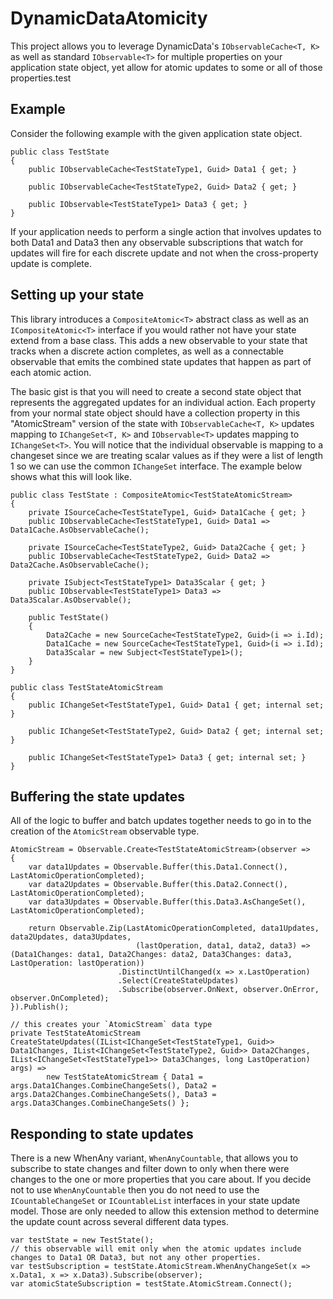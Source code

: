 # DynamicDataAtomicity
This project allows you to leverage DynamicData's `IObservableCache<T, K>` as well as standard `IObservable<T>` for multiple properties on your application state object, yet allow for atomic updates to some or all of those properties.test

## Example
Consider the following example with the given application state object.
```
public class TestState
{
    public IObservableCache<TestStateType1, Guid> Data1 { get; }

    public IObservableCache<TestStateType2, Guid> Data2 { get; }

    public IObservable<TestStateType1> Data3 { get; }
}
```

If your application needs to perform a single action that involves updates to both Data1 and Data3 then any observable subscriptions that watch for updates will fire for each discrete update and not when the cross-property update is complete.

## Setting up your state
This library introduces a `CompositeAtomic<T>` abstract class as well as an `ICompositeAtomic<T>` interface if you would rather not have your state extend from a base class.  This adds a new observable to your state that tracks when a discrete action completes, as well as a connectable observable that emits the combined state updates that happen as part of each atomic action.

The basic gist is that you will need to create a second state object that represents the aggregated updates for an individual action.  Each property from your normal state object should have a collection property in this "AtomicStream" version of the state with `IObservableCache<T, K>` updates mapping to `IChangeSet<T, K>` and `IObservable<T>` updates mapping to `IChangeSet<T>`.  You will notice that the individual observable is mapping to a changeset since we are treating scalar values as if they were a list of length 1 so we can use the common `IChangeSet` interface.
The example below shows what this will look like.

```
public class TestState : CompositeAtomic<TestStateAtomicStream>
{
    private ISourceCache<TestStateType1, Guid> Data1Cache { get; }
    public IObservableCache<TestStateType1, Guid> Data1 => Data1Cache.AsObservableCache();

    private ISourceCache<TestStateType2, Guid> Data2Cache { get; }
    public IObservableCache<TestStateType2, Guid> Data2 => Data2Cache.AsObservableCache();

    private ISubject<TestStateType1> Data3Scalar { get; }
    public IObservable<TestStateType1> Data3 => Data3Scalar.AsObservable();

    public TestState()
    {
        Data2Cache = new SourceCache<TestStateType2, Guid>(i => i.Id);
        Data1Cache = new SourceCache<TestStateType1, Guid>(i => i.Id);
        Data3Scalar = new Subject<TestStateType1>();
    }
}

public class TestStateAtomicStream
{
    public IChangeSet<TestStateType1, Guid> Data1 { get; internal set; }

    public IChangeSet<TestStateType2, Guid> Data2 { get; internal set; }

    public IChangeSet<TestStateType1> Data3 { get; internal set; }
}
```

## Buffering the state updates
All of the logic to buffer and batch updates together needs to go in to the creation of the `AtomicStream` observable type.

```
AtomicStream = Observable.Create<TestStateAtomicStream>(observer =>
{
    var data1Updates = Observable.Buffer(this.Data1.Connect(), LastAtomicOperationCompleted);
    var data2Updates = Observable.Buffer(this.Data2.Connect(), LastAtomicOperationCompleted);
    var data3Updates = Observable.Buffer(this.Data3.AsChangeSet(), LastAtomicOperationCompleted);

    return Observable.Zip(LastAtomicOperationCompleted, data1Updates, data2Updates, data3Updates,
                            (lastOperation, data1, data2, data3) => (Data1Changes: data1, Data2Changes: data2, Data3Changes: data3, LastOperation: lastOperation))
                        .DistinctUntilChanged(x => x.LastOperation)
                        .Select(CreateStateUpdates)
                        .Subscribe(observer.OnNext, observer.OnError, observer.OnCompleted);
}).Publish();

// this creates your `AtomicStream` data type
private TestStateAtomicStream CreateStateUpdates((IList<IChangeSet<TestStateType1, Guid>> Data1Changes, IList<IChangeSet<TestStateType2, Guid>> Data2Changes, IList<IChangeSet<TestStateType1>> Data3Changes, long LastOperation) args) => 
        new TestStateAtomicStream { Data1 = args.Data1Changes.CombineChangeSets(), Data2 = args.Data2Changes.CombineChangeSets(), Data3 = args.Data3Changes.CombineChangeSets() };
```

## Responding to state updates
There is a new WhenAny variant, `WhenAnyCountable`, that allows you to subscribe to state changes and filter down to only when there were changes to the one or more properties that you care about.  If you decide not to use `WhenAnyCountable` then you do not need to use the `ICountableChangeSet` or `ICountableList` interfaces in your state update model.  Those are only needed to allow this extension method to determine the update count across several different data types.

```
var testState = new TestState();
// this observable will emit only when the atomic updates include changes to Data1 OR Data3, but not any other properties.
var testSubscription = testState.AtomicStream.WhenAnyChangeSet(x => x.Data1, x => x.Data3).Subscribe(observer);
var atomicStateSubscription = testState.AtomicStream.Connect();
```
